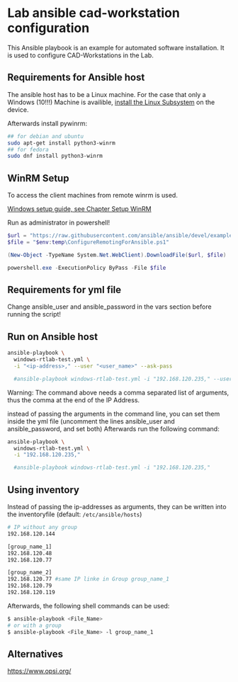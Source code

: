 # Lab ansible cad-workstation configuration

This Ansible playbook is an example for automated software installation. It is used to configure CAD-Workstations in the Lab.

## Requirements for Ansible host
The ansible host has to be a Linux machine. For the case that only a Windows (10!!!) Machine is availible, [install the Linux Subsystem](https://docs.microsoft.com/en-us/windows/wsl/install-win10) on the device.

Afterwards install pywinrm:

``` bash
## for debian and ubuntu
sudo apt-get install python3-winrm
## for fedora
sudo dnf install python3-winrm
```

## WinRM Setup

To access the client machines from remote winrm is used.

[Windows setup guide, see Chapter Setup WinRM](https://docs.ansible.com/ansible/latest/user_guide/windows_setup.html)

Run as administrator in powershell!

``` powershell
$url = "https://raw.githubusercontent.com/ansible/ansible/devel/examples/scripts/ConfigureRemotingForAnsible.ps1"
$file = "$env:temp\ConfigureRemotingForAnsible.ps1"

(New-Object -TypeName System.Net.WebClient).DownloadFile($url, $file)

powershell.exe -ExecutionPolicy ByPass -File $file
```
## Requirements for yml file
Change ansible_user and ansible_password in the vars section before running the script!

## Run on Ansible host

``` bash
ansible-playbook \
  windows-rtlab-test.yml \
  -i "<ip-address>," --user "<user_name>" --ask-pass

  #ansible-playbook windows-rtlab-test.yml -i "192.168.120.235," --user "John Doe" --ask-pass
```


Warning: The command above needs a comma separated list of arguments, thus the comma at the end of the IP Address.

instead of passing the arguments in the command line, you can set them inside the yml file (uncomment the lines ansible_user and ansible_password, and set both)
Afterwards run the following command:

``` bash
ansible-playbook \
  windows-rtlab-test.yml \
  -i "192.168.120.235,"

  #ansible-playbook windows-rtlab-test.yml -i "192.168.120.235,"
```

## Using inventory

Instead of passing the ip-addresses as arguments, they can be written into the inventoryfile (default: `/etc/ansible/hosts`)
```bash
# IP without any group
192.168.120.144

[group_name_1]
192.168.120.48
192.168.120.77

[group_name_2]
192.168.120.77 #same IP linke in Group group_name_1
192.168.120.79
192.168.120.119
```
Afterwards, the following shell commands can be used:
```bash
$ ansible-playbook <File_Name>
# or with a group
$ ansible-playbook <File_Name> -l group_name_1
```

## Alternatives

https://www.opsi.org/